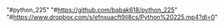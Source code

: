 "#python_225"
"#https://github.com/babak618/python_225"
"#https://www.dropbox.com/s/efnxuacft9il8cs/Python%20225.mp4?dl=0"